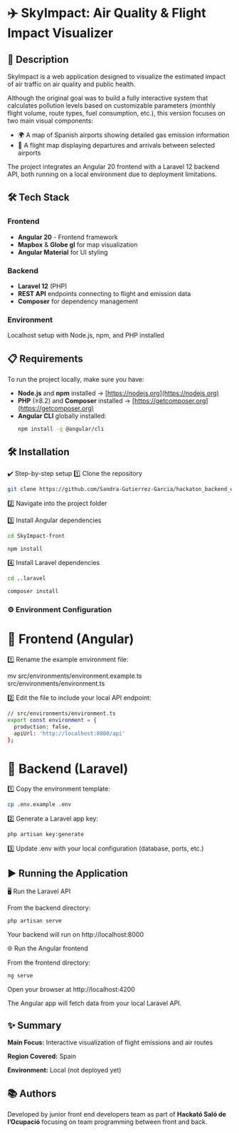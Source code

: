 # ✈️ SkyImpact: Air Quality & Flight Impact Visualizer

## 📄 Description
SkyImpact is a web application designed to visualize the estimated impact of air traffic on air quality and public health.

Although the original goal was to build a fully interactive system that calculates pollution levels based on customizable parameters (monthly flight volume, route types, fuel consumption, etc.), this version focuses on two main visual components:

- 🌍 A map of Spanish airports showing detailed gas emission information
- 🛫 A flight map displaying departures and arrivals between selected airports

The project integrates an Angular 20 frontend with a Laravel 12 backend API, both running on a local environment due to deployment limitations.

## 🛠️ Tech Stack

### Frontend
- **Angular 20** - Frontend framework
- **Mapbox** & **Globe gl** for map visualization
- **Angular Material** for UI styling

### Backend
- **Laravel 12** (PHP)
- **REST API** endpoints connecting to flight and emission data
- **Composer** for dependency management

### Environment
Localhost setup with Node.js, npm, and PHP installed

## 📋 Requirements
To run the project locally, make sure you have:

- **Node.js** and **npm** installed → [https://nodejs.org](https://nodejs.org)
- **PHP** (≥8.2) and **Composer** installed → [https://getcomposer.org](https://getcomposer.org)
- **Angular CLI** globally installed:
  ```bash
  npm install -g @angular/cli
  ```

## 🛠️ Installation

✔️ Step-by-step setup
1️⃣ Clone the repository
```bash
git clone https://github.com/Sandra-Gutierrez-Garcia/hackaton_backend_equipo5.git
```
2️⃣ Navigate into the project folder

3️⃣ Install Angular dependencies

```bash
cd SkyImpact-front
```
```bash
npm install
```

4️⃣ Install Laravel dependencies
```bash
cd ..laravel
```
```bash
composer install
```


### ⚙️ Environment Configuration

# 🔧 Frontend (Angular)

1️⃣ Rename the example environment file:

mv src/environments/environment.example.ts src/environments/environment.ts


2️⃣ Edit the file to include your local API endpoint:
```bash
// src/environments/environment.ts
export const environment = {
  production: false,
  apiUrl: 'http://localhost:8000/api'
};
```

# 🔧 Backend (Laravel)

1️⃣ Copy the environment template:

```bash
cp .env.example .env
```


2️⃣ Generate a Laravel app key:
```bash
php artisan key:generate
```

3️⃣ Update .env with your local configuration (database, ports, etc.)

## ▶️ Running the Application

🖥️ Run the Laravel API

From the backend directory:
```bash
php artisan serve
```

Your backend will run on http://localhost:8000

🌐 Run the Angular frontend

From the frontend directory:
```bash
ng serve
```

Open your browser at http://localhost:4200

The Angular app will fetch data from your local Laravel API.

## ✨ Summary

**Main Focus:** Interactive visualization of flight emissions and air routes

**Region Covered:** Spain

**Environment:** Local (not deployed yet)

## 📚 Authors
Developed by junior front end developers team as part of **Hackató Saló de l’Ocupació** focusing on team programming between front and back.
